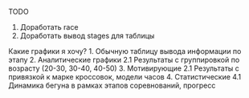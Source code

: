 TODO
1. Доработать race 
2. Доработать вывод stages для таблицы

Какие графики я хочу?
    1. Обычную таблицу вывода информации по этапу
    2. Аналитические графики
        2.1 Результаты с группировкой по возрасту (20-30, 30-40, 40-50)
    3. Мотивирующие 
        2.1 Результаты с привязкой к марке кроссовок, модели часов
    4. Статистические
        4.1 Динамика бегуна в рамках этапов соревнований, прогресс